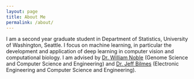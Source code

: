 ```yaml
---
layout: page
title: About Me
permalink: /about/
---
```


I am a second year graduate student in Department of Statistics,
University of Washington, Seattle.  I focus on machine learning, in
particular the development and application of deep learning in
computer vision and computational biology. I am advised by
[Dr. William Noble](http://noble.gs.washington.edu/) (Genome Science
and Computer Science and Engineering) and
[Dr. Jeff Bilmes](http://melodi.ee.washington.edu/~bilmes/pgs/index.html)
(Electronic Engineering and Computer Science and Engineering). 
